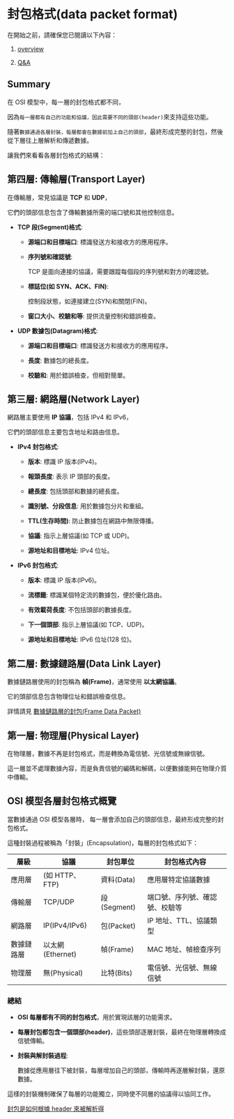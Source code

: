 # 封包格式(data packet format)

在開始之前，請確保您已閱讀以下內容：

1. [overview](./overview.md)

2. [Q&A](./QA-001.md)

## Summary

在 OSI 模型中，每一層的封包格式都不同，

因為`每一層都有自己的功能和協議，因此需要不同的頭部(header)`來支持這些功能。

隨著`數據通過各層封裝，每層都會在數據前加上自己的頭部`，最終形成完整的封包，然後從下層往上層解析和傳遞數據。

讓我們來看看各層封包格式的結構：

## 第四層: 傳輸層(Transport Layer)

在傳輸層，常見協議是 **TCP** 和 **UDP**，

它們的頭部信息包含了傳輸數據所需的端口號和其他控制信息。

- **TCP 段(Segment)格式**:

  - **源端口和目標端口**: 標識發送方和接收方的應用程序。

  - **序列號和確認號**:

    TCP 是面向連接的協議，需要跟蹤每個段的序列號和對方的確認號。

  - **標誌位(如 SYN、ACK、FIN)**:

    控制段狀態，如連接建立(SYN)和關閉(FIN)。

  - **窗口大小、校驗和等**: 提供流量控制和錯誤檢查。

- **UDP 數據包(Datagram)格式**:

  - **源端口和目標端口**: 標識發送方和接收方的應用程序。

  - **長度**: 數據包的總長度。

  - **校驗和**: 用於錯誤檢查，但相對簡單。

## 第三層: 網路層(Network Layer)

網路層主要使用 **IP 協議**，包括 IPv4 和 IPv6，

它們的頭部信息主要包含地址和路由信息。

- **IPv4 封包格式**:

  - **版本**: 標識 IP 版本(IPv4)。

  - **報頭長度**: 表示 IP 頭部的長度。

  - **總長度**: 包括頭部和數據的總長度。

  - **識別號、分段信息**: 用於數據包分片和重組。

  - **TTL(生存時間)**: 防止數據包在網路中無限傳播。

  - **協議**: 指示上層協議(如 TCP 或 UDP)。

  - **源地址和目標地址**: IPv4 位址。

- **IPv6 封包格式**:

  - **版本**: 標識 IP 版本(IPv6)。

  - **流標籤**: 標識某個特定流的數據包，便於優化路由。

  - **有效載荷長度**: 不包括頭部的數據長度。

  - **下一個頭部**: 指示上層協議(如 TCP、UDP)。

  - **源地址和目標地址**: IPv6 位址(128 位)。

## 第二層: 數據鏈路層(Data Link Layer)

數據鏈路層使用的封包稱為 **幀(Frame)**，通常使用 **以太網協議**。

它的頭部信息包含物理位址和錯誤檢查信息。

詳情請見 [數據鏈路層的封包(Frame Data Packet)](./frame.md)

## 第一層: 物理層(Physical Layer)

在物理層，數據不再是封包格式，而是轉換為電信號、光信號或無線信號。

這一層並不處理數據內容，而是負責信號的編碼和解碼，以便數據能夠在物理介質中傳輸。

## OSI 模型各層封包格式概覽

當數據通過 OSI 模型各層時，
每一層會添加自己的頭部信息，最終形成完整的封包格式。

這種封裝過程被稱為「封裝」(Encapsulation)，每層的封包格式如下：

| 層級       | 協議             | 封包單位    | 封包格式內容                   |
| ---------- | ---------------- | ----------- | ------------------------------ |
| 應用層     | (如 HTTP、FTP)   | 資料(Data)  | 應用層特定協議數據             |
| 傳輸層     | TCP/UDP          | 段(Segment) | 端口號、序列號、確認號、校驗等 |
| 網路層     | IP(IPv4/IPv6)    | 包(Packet)  | IP 地址、TTL、協議類型         |
| 數據鏈路層 | 以太網(Ethernet) | 幀(Frame)   | MAC 地址、幀檢查序列           |
| 物理層     | 無(Physical)     | 比特(Bits)  | 電信號、光信號、無線信號       |

### 總結

- **OSI 每層都有不同的封包格式**，用於實現該層的功能需求。

- **每層封包都包含一個頭部(header)**，這些頭部逐層封裝，最終在物理層轉換成信號傳輸。

- **封裝與解封裝過程**:

  數據從應用層往下被封裝，每層增加自己的頭部，傳輸時再逐層解封裝，還原數據。

這樣的封裝機制確保了每層的功能獨立，同時使不同層的協議得以協同工作。

[封包是如何根據 header 來被解析得](./format-parse.md)
